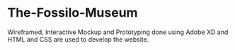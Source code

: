 # The-Fossilo-Museum
Wireframed, Interactive Mockup and Prototyping done using Adobe XD and HTML and CSS are used to develop the website.
